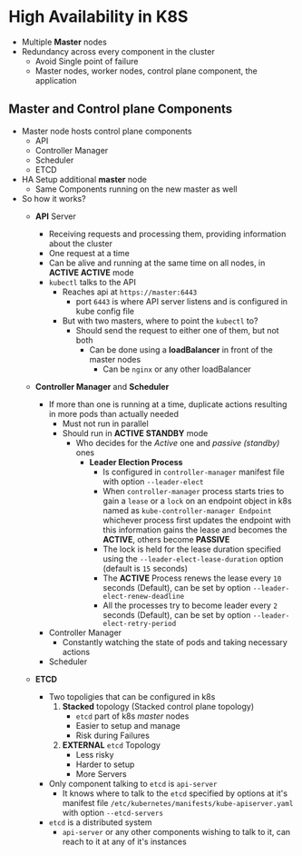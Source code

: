 High Availability in K8S
========================
- Multiple **Master** nodes
- Redundancy across every component in the cluster
   - Avoid Single point of failure
   - Master nodes, worker nodes, control plane component, the application

## Master and Control plane Components
- Master node hosts control plane components
   - API
   - Controller Manager
   - Scheduler
   - ETCD
- HA Setup additional **master** node
   - Same Components running on the new master as well
- So how it works?
   - **API** Server
      - Receiving requests and processing them, providing information about the cluster
      - One request at a time
      - Can be alive and running at the same time on all nodes, in **ACTIVE ACTIVE** mode
      - `kubectl` talks to the API
         - Reaches api at `https://master:6443`
            - port `6443` is where API server listens and is configured in kube config file
         - But with two masters, where to point the `kubectl` to?
            - Should send the request to either one of them, but not both
               - Can be done using a **loadBalancer** in front of the master nodes
                  - Can be `nginx` or any other loadBalancer
   - **Controller Manager** and **Scheduler**
      - If more than one is running at a time, duplicate actions resulting in more pods than actually needed
         - Must not run in parallel
         - Should run in **ACTIVE STANDBY** mode
            - Who decides for the *Active* one and *passive (standby)* ones
               - **Leader Election Process**
                  - Is configured in `controller-manager` manifest file with option `--leader-elect`
                  - When `controller-manager` process starts tries to gain a `lease` or a `lock` on an endpoint object in k8s named as `kube-controller-manager Endpoint` whichever process first updates the endpoint with this information gains the lease and becomes the **ACTIVE**, others become **PASSIVE**
                  - The lock is held for the lease duration specified using the `--leader-elect-lease-duration` option (default is `15` seconds)
                  - The **ACTIVE** Process  renews the lease every `10` seconds (Default), can be set by option `--leader-elect-renew-deadline`
                  - All the processes try to become leader every `2` seconds (Default), can be set by option `--leader-elect-retry-period`
      - Controller Manager
         - Constantly watching the state of pods and taking necessary actions
      - Scheduler

   - **ETCD**
      - Two topoligies that can be configured in k8s
         1. **Stacked** topology (Stacked control plane topology)
            - `etcd` part of k8s *master* nodes
            - Easier to setup and manage
            - Risk during Failures
         2. **EXTERNAL** `etcd` Topology
            - Less risky
            - Harder to setup
            - More Servers
      - Only component talking to `etcd` is `api-server`
         - It knows where to talk to the `etcd` specified by options at it's manifest file `/etc/kubernetes/manifests/kube-apiserver.yaml` with option `--etcd-servers`
      - `etcd` is a distributed system
         - `api-server` or any other components wishing to talk to it, can reach to it at any of it's instances
